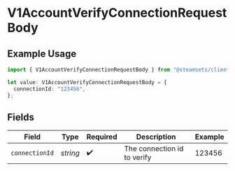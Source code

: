 # V1AccountVerifyConnectionRequestBody

## Example Usage

```typescript
import { V1AccountVerifyConnectionRequestBody } from "@steamsets/client-ts/models/components";

let value: V1AccountVerifyConnectionRequestBody = {
  connectionId: "123456",
};
```

## Fields

| Field                       | Type                        | Required                    | Description                 | Example                     |
| --------------------------- | --------------------------- | --------------------------- | --------------------------- | --------------------------- |
| `connectionId`              | *string*                    | :heavy_check_mark:          | The connection id to verify | 123456                      |